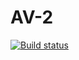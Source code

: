 # AV-2
[![Build status](https://ci.appveyor.com/api/projects/status/rwt7ce8whc8cib8l?svg=true)](https://ci.appveyor.com/project/antoncarton/av-2-yx81c)
